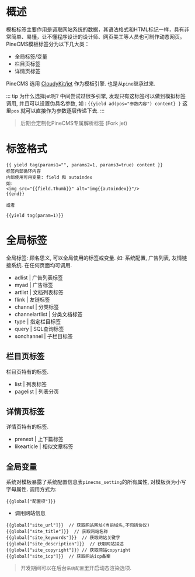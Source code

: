 # 概述
模板标签主要作用是调取网站系统的数据，其语法格式和HTML标记一样，具有非常简单、易懂，让不懂程序设计的设计师、网页美工等人员也可制作动态网页。
PineCMS模板标签分为以下几大类：

- 全局标签/变量
- 栏目页标签
- 详情页标签

PineCMS 选用 [CloudyKit/jet](https://github.com/CloudyKit/jet) 作为模板引擎. 也是从`pine`继承过来. 

::: tip 为什么选择jet呢?
中间尝试过很多引擎, 发现只有这标签可以做到模拟标签调用, 并且可以设置伪具名参数, 如 : `{{yield ad(pos="参数内容") content} }` 这里`pos` 就可以直接作为参数逐层传递下去. 
:::

> 后期会定制化PineCMS专属解析标签 (Fork jet)
 
# 标签格式
```jettemplatelanguage
{{ yield tag(params1="", params2=1, params3=true) content }}
标签内部循环内容
内部使用可用变量: field 和 autoindex
如:
<img src="{{field.Thumb}}" alt="img{{autoindex}}"/>
{{end}}

或者

{{yield tag(param=1)}}
```

# 全局标签
全局标签: 顾名思义, 可以全局使用的标签或变量. 如: 系统配置, 广告列表, 友情链接系统. 在任何页面均可调用.
 
- adlist | 广告列表标签 
- myad | 广告标签
- artlist | 文档列表标签
- flink | 友链标签
- channel | 分类标签
- channelartlist | 分类文档标签
- type | 指定栏目标签
- query | SQL查询标签
- sonchannel | 子栏目标签

## 栏目页标签
栏目页特有的标签. 

- list | 列表标签
- pagelist | 列表分页

## 详情页标签
详情页特有的标签. 

- prenext | 上下篇标签
- likearticle | 相似文章标签

## 全局变量
系统对模板暴露了系统配置信息表`pinecms_setting`的所有属性, 对模板页为小写字母属性. 
调用方式为:
```
{{global["配置项"]}}
```

- 调用网站信息
```
{{global["site_url"]}}  // 获取网站网址(当前域名,不包括协议)
{{global["site_title"]}}  // 获取网站名称
{{global["site_keywords"]}}  // 获取网站关键字
{{global["site_description"]}}  // 获取网站描述
{{global["site_copyright"]}} // 获取网站copyright
{{global["site_icp"]}}  // 获取网站icp备案
```

> 开发期间可以在后台`系统配置`里开启动态渲染选项. 


